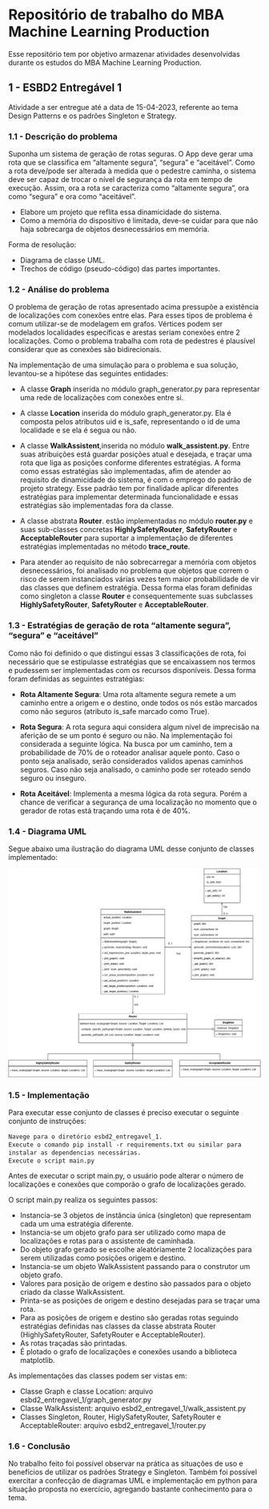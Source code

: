 # Repositório de trabalho do MBA Machine Learning Production

Esse repositório tem por objetivo armazenar atividades desenvolvidas durante os estudos do MBA Machine Learning Production.

## 1 - ESBD2 Entregável 1

Atividade a ser entregue até a data de 15-04-2023, referente ao tema Design Patterns e os padrões Singleton e Strategy.

### **1.1 - Descrição do problema**

Suponha um sistema de geração de rotas seguras. O App deve gerar uma rota que se classifica em “altamente segura”, “segura” e “aceitável”. Como a rota deve/pode ser alterada à medida que o pedestre caminha, o sistema deve ser capaz de trocar o nível
de segurança da rota em tempo de execução. Assim, ora a rota se caracteriza como “altamente segura”, ora como “segura” e ora como “aceitável”.

- Elabore um projeto que reflita essa dinamicidade do sistema.
- Como a memória do dispositivo é limitada, deve-se cuidar para que não haja sobrecarga de objetos desnecessários em memória.

Forma de resolução:

- Diagrama de classe UML.
- Trechos de código (pseudo-código) das partes importantes.

### **1.2 - Análise do problema**

O problema de geração de rotas apresentado acima pressupõe a existência de localizações com conexões entre elas. Para esses tipos de problema é comum utilizar-se de modelagem em grafos. Vértices podem ser modelados localidades específicas e arestas seriam conexões entre 2 localizações. Como o problema trabalha com rota de pedestres é plausível considerar que as conexões são bidirecionais.

Na implementação de uma simulação para o problema e sua solução, levantou-se a hipótese das seguintes entidades:

- A classe **Graph** inserida no módulo graph_generator.py para representar uma rede de localizações com conexões entre si.

- A classe  **Location** inserida do módulo graph_generator.py. Ela é composta pelos atributos uid e is_safe, representando o id de uma localidade e se ela é segua ou não.

- A classe **WalkAssistent**,inserida no módulo **walk_assistent.py**. Entre suas atribuições está guardar posições atual e desejada, e traçar uma rota que liga as posições conforme diferentes estratégias. A forma como essas estratégias são implementadas, afim de atender ao requisito de dinamicidade do sistema, é com o emprego do padrão de projeto strategy. Esse padrão tem por finalidade aplicar diferentes estratégias para implementar determinada funcionalidade e essas estratégias são implementadas fora da classe.

- A classe abstrata **Router**. estão implementadas no módulo **router.py** e suas sub-classes concretas **HighlySafetyRouter**, **SafetyRouter** e **AcceptableRouter** para suportar a implementação de diferentes estratégias implementadas no método **trace_route**.

- Para atender ao requisito de não sobrecarregar a memória com objetos desnecessários, foi analisado no problema que objetos que correm o risco de serem instanciados várias vezes tem maior probabilidade de vir das classes que definem estratégia. Dessa forma elas foram definidas como singleton a classe **Router** e consequentemente suas subclasses **HighlySafetyRouter**, **SafetyRouter** e **AcceptableRouter**.

### **1.3 - Estratégias de geração de rota “altamente segura”, “segura” e “aceitável”**

Como não foi definido o que distingui essas 3 classificações de rota, foi necessário que se estipulasse estratégias que se encaixassem nos termos e pudessem ser implementadas com os recursos disponíveis. Dessa forma foram definidas as seguintes estratégias:

- **Rota Altamente Segura**: Uma rota altamente segura remete a um caminho entre a origem e o destino, onde todos os nós 
estão marcados como não seguros (atributo is_safe marcado como True).

- **Rota Segura**: A rota segura aqui considera algum nível de imprecisão na aferição de se um ponto é seguro ou não. Na implementação foi considerada a seguinte lógica. Na busca por um caminho, tem a probabilidade de 70% de o roteador analisar aquele ponto. Caso o ponto seja analisado, serão considerados validos apenas caminhos seguros. Caso não seja analisado, o caminho pode ser roteado sendo seguro ou inseguro.

- **Rota Aceitável**: Implementa a mesma lógica da rota segura. Porém a chance de verificar a segurança de uma localização no momento que o gerador de rotas está traçando uma rota é de 40%.


### **1.4 - Diagrama UML**

Segue abaixo uma ilustração do diagrama UML desse conjunto de classes implementado:

![Figura 2: Diagrama UML](./img/uml_esbd2_1.png)


### **1.5 - Implementação**

Para executar esse conjunto de classes é preciso executar o seguinte conjunto de instruções:

    Navege para o diretório esbd2_entregavel_1.
    Execute o comando pip install -r requirements.txt ou similar para instalar as dependencias necessárias.
    Execute o script main.py


Antes de executar o script main.py, o usuário pode alterar o número de localizações e conexões que comporão o grafo de localizações gerado.

O script main.py realiza os seguintes passos:

- Instancia-se 3 objetos de instância única (singleton) que representam cada um uma estratégia diferente.
- Instancia-se um objeto grafo para ser utilizado como mapa de localizações e rotas para o assistente de caminhada.
- Do objeto grafo gerado se escolhe aleatóriamente 2 localizações para serem utilizadas como posições origem e destino.
- Instancia-se um objeto WalkAssistent passando para o construtor um objeto grafo.
- Valores para posição de origem e destino são passados para o objeto criado da classe WalkAssistent.
- Printa-se as posições de origem e destino desejadas para se traçar uma rota.
- Para as posições de origem e destino são geradas rotas seguindo estratégias definidas nas classes da classe abstrata Router (HighlySafetyRouter, SafetyRouter e AcceptableRouter).
- As rotas traçadas são printadas.
- É plotado o grafo de localizações e conexões usando a biblioteca matplotlib.

As implementações das classes podem ser vistas em:

- Classe Graph e classe Location: arquivo esbd2_entregavel_1/graph_generator.py
- Classe WalkAssistent: arquivo esbd2_entregavel_1/walk_assistent.py
- Classes Singleton, Router, HiglySafetyRouter, SafetyRouter e AcceptableRouter: arquivo esbd2_entregavel_1/router.py


### **1.6 - Conclusão**

No trabalho feito foi possível observar na prática as situações de uso e benefícios de utilizar os padrões Strategy e Singleton. Também foi possível exercitar a confecção de diagramas UML e implementação em python para situação proposta no exercício, agregando bastante conhecimento para o tema.